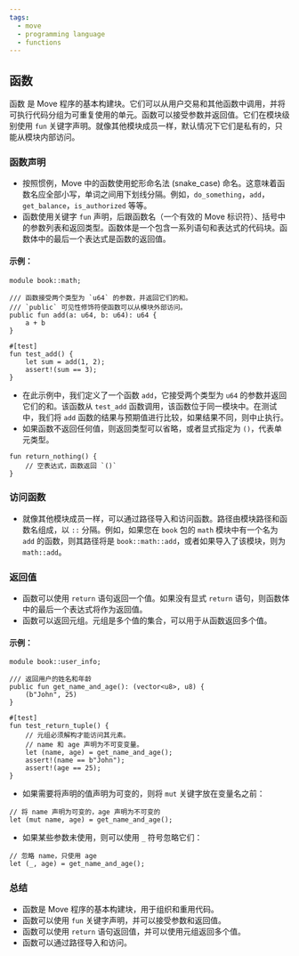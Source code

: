 ```yaml
---
tags:
  - move
  - programming language
  - functions
---
```


## 函数

函数 是 Move 程序的基本构建块。它们可以从用户交易和其他函数中调用，并将可执行代码分组为可重复使用的单元。函数可以接受参数并返回值。它们在模块级别使用 `fun` 关键字声明。就像其他模块成员一样，默认情况下它们是私有的，只能从模块内部访问。

### 函数声明

* 按照惯例，Move 中的函数使用蛇形命名法 (snake_case) 命名。这意味着函数名应全部小写，单词之间用下划线分隔。例如，`do_something`，`add`，`get_balance`，`is_authorized` 等等。
* 函数使用关键字 `fun` 声明，后跟函数名（一个有效的 Move 标识符）、括号中的参数列表和返回类型。函数体是一个包含一系列语句和表达式的代码块。函数体中的最后一个表达式是函数的返回值。

#### 示例：

```move
module book::math;

/// 函数接受两个类型为 `u64` 的参数，并返回它们的和。
/// `public` 可见性修饰符使函数可以从模块外部访问。
public fun add(a: u64, b: u64): u64 {
    a + b
}

#[test]
fun test_add() {
    let sum = add(1, 2);
    assert!(sum == 3);
}
```

* 在此示例中，我们定义了一个函数 `add`，它接受两个类型为 `u64` 的参数并返回它们的和。该函数从 `test_add` 函数调用，该函数位于同一模块中。在测试中，我们将 `add` 函数的结果与预期值进行比较，如果结果不同，则中止执行。
* 如果函数不返回任何值，则返回类型可以省略，或者显式指定为 `()`，代表单元类型。

```move
fun return_nothing() {
    // 空表达式，函数返回 `()`
}
```

### 访问函数

* 就像其他模块成员一样，可以通过路径导入和访问函数。路径由模块路径和函数名组成，以 `::` 分隔。例如，如果您在 `book` 包的 `math` 模块中有一个名为 `add` 的函数，则其路径将是 `book::math::add`，或者如果导入了该模块，则为 `math::add`。

### 返回值

* 函数可以使用 `return` 语句返回一个值。如果没有显式 `return` 语句，则函数体中的最后一个表达式将作为返回值。
* 函数可以返回元组。元组是多个值的集合，可以用于从函数返回多个值。

#### 示例：

```move
module book::user_info;

/// 返回用户的姓名和年龄
public fun get_name_and_age(): (vector<u8>, u8) {
    (b"John", 25)
}

#[test]
fun test_return_tuple() {
    // 元组必须解构才能访问其元素。
    // name 和 age 声明为不可变变量。
    let (name, age) = get_name_and_age();
    assert!(name == b"John");
    assert!(age == 25);
}
```

* 如果需要将声明的值声明为可变的，则将 `mut` 关键字放在变量名之前：

```move
// 将 name 声明为可变的，age 声明为不可变的
let (mut name, age) = get_name_and_age();
```

* 如果某些参数未使用，则可以使用 `_` 符号忽略它们：

```move
// 忽略 name，只使用 age
let (_, age) = get_name_and_age();
```

### 总结

* 函数是 Move 程序的基本构建块，用于组织和重用代码。
* 函数可以使用 `fun` 关键字声明，并可以接受参数和返回值。
* 函数可以使用 `return` 语句返回值，并可以使用元组返回多个值。
* 函数可以通过路径导入和访问。
